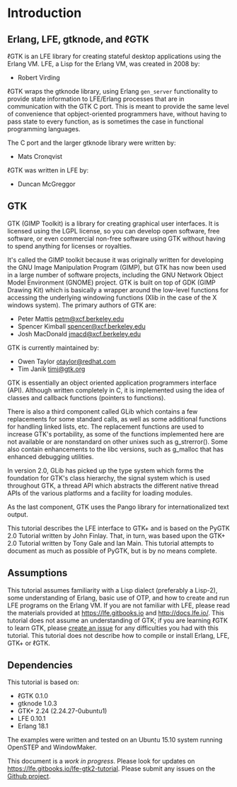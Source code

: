 # Introduction

## Erlang, LFE, gtknode, and ℓGTK

ℓGTK is an LFE library for creating stateful desktop applications using the Erlang VM. LFE, a Lisp for the Erlang VM, was created in 2008 by:

* Robert Virding

ℓGTK wraps the gtknode library, using Erlang ``gen_server`` functionality to provide state information to LFE/Erlang processes that are in communication with the GTK C port. This is meant to provide the same level of convenience that opbject-oriented programmers have, without having to pass state to every function, as is sometimes the case in functional programming languages.

The C port and the larger gtknode library were written by:

* Mats Cronqvist

ℓGTK was written in LFE by:

* Duncan McGreggor

## GTK

GTK (GIMP Toolkit) is a library for creating graphical user interfaces. It is licensed using the LGPL license, so you can develop open software, free software, or even commercial non-free software using GTK without having to spend anything for licenses or royalties.

It's called the GIMP toolkit because it was originally written for developing the GNU Image Manipulation Program (GIMP), but GTK has now been used in a large number of software projects, including the GNU Network Object Model Environment (GNOME) project. GTK is built on top of GDK (GIMP Drawing Kit) which is basically a wrapper around the low-level functions for accessing the underlying windowing functions (Xlib in the case of the X windows system). The primary authors of GTK are:

* Peter Mattis petm@xcf.berkeley.edu
* Spencer Kimball spencer@xcf.berkeley.edu
* Josh MacDonald jmacd@xcf.berkeley.edu 

GTK is currently maintained by:

* Owen Taylor otaylor@redhat.com
* Tim Janik timj@gtk.org 

GTK is essentially an object oriented application programmers interface (API). Although written completely in C, it is implemented using the idea of classes and callback functions (pointers to functions).

There is also a third component called GLib which contains a few replacements for some standard calls, as well as some additional functions for handling linked lists, etc. The replacement functions are used to increase GTK's portability, as some of the functions implemented here are not available or are nonstandard on other unixes such as g_strerror(). Some also contain enhancements to the libc versions, such as g_malloc that has enhanced debugging utilities.

In version 2.0, GLib has picked up the type system which forms the foundation for GTK's class hierarchy, the signal system which is used throughout GTK, a thread API which abstracts the different native thread APIs of the various platforms and a facility for loading modules.

As the last component, GTK uses the Pango library for internationalized text output.

This tutorial describes the LFE interface to GTK+ and is based on the PyGTK 2.0 Tutorial written by John Finlay. That, in turn, was based upon the GTK+ 2.0 Tutorial written by Tony Gale and Ian Main. This tutorial attempts to document as much as possible of PyGTK, but is by no means complete.

## Assumptions

This tutorial assumes familiarity with a Lisp dialect (preferably a Lisp-2), some understanding of Erlang, basic use of OTP, and how to create and run LFE programs on the Erlang VM. If you are not familiar with LFE, please read the materials provided at https://lfe.gitbooks.io and http://docs.lfe.io/. This tutorial does not assume an understanding of GTK; if you are learning ℓGTK to learn GTK, please [create an issue](https://github.com/lfe/lgtk-tutorial/issues/new) for any difficulties you had with this tutorial. This tutorial does not describe how to compile or install Erlang, LFE, GTK+ or ℓGTK.

## Dependencies

This tutorial is based on:

* ℓGTK 0.1.0
* gtknode 1.0.3
* GTK+ 2.24 (2.24.27-0ubuntu1)
* LFE 0.10.1
* Erlang 18.1

The examples were written and tested on an Ubuntu 15.10 system running OpenSTEP and WindowMaker.

This document is a *work in progress*. Please look for updates on https://lfe.gitbooks.io/lfe-gtk2-tutorial. Please submit any issues on the [Github project](https://github.com/lfe/lgtk-tutorial/issues/new).
